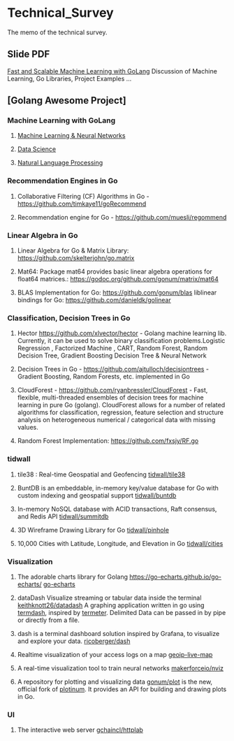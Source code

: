 # Technical_Survey
The memo of the technical survey.

## Slide PDF
[Fast and Scalable Machine Learning with GoLang](https://github.com/FlowsMind/Technical_Survey/blob/master/fast-and-scalable-machine-learning-with-golang.pdf)
Discussion of Machine Learning, Go Libraries, Project Examples ...


## [Golang Awesome Project]

### Machine Learning with GoLang

1. [Machine Learning & Neural Networks](https://github.com/FlowsMind/Technical_Survey/blob/master/Go-ML.md)

2. [Data Science](https://github.com/FlowsMind/Technical_Survey/blob/master/Go-DataScience.md)

3. [Natural Language Processing](https://github.com/FlowsMind/Technical_Survey/blob/master/Go-NLP.md)

### Recommendation Engines in Go
1. Collaborative Filtering (CF) Algorithms in Go - https://github.com/timkaye11/goRecommend

2. Recommendation engine for Go - https://github.com/muesli/regommend

### Linear Algebra in Go
1. Linear Algebra for Go & Matrix Library: https://github.com/skelterjohn/go.matrix

2. Mat64: Package mat64 provides basic linear algebra operations for float64 matrices.: https://godoc.org/github.com/gonum/matrix/mat64

3. BLAS Implementation for Go: https://github.com/gonum/blas liblinear bindings for Go: https://github.com/danieldk/golinear

### Classification, Decision Trees in Go
1. Hector https://github.com/xlvector/hector - Golang machine learning lib. Currently, it can be used to solve binary classification problems.Logistic Regression , Factorized Machine , CART, Random Forest, Random Decision Tree, Gradient Boosting Decision Tree & Neural Network

2. Decision Trees in Go - https://github.com/ajtulloch/decisiontrees - Gradient Boosting, Random Forests, etc. implemented in Go

3. CloudForest - https://github.com/ryanbressler/CloudForest - Fast, flexible, multi-threaded ensembles of decision trees for machine learning in pure Go (golang).
CloudForest allows for a number of related algorithms for classification, regression, feature selection and structure analysis on heterogeneous numerical / categorical data with missing values.

4. Random Forest Implementation: https://github.com/fxsjy/RF.go

### tidwall

1. tile38 : Real-time Geospatial and Geofencing
[tidwall/tile38](https://github.com/tidwall/tile38)

2. BuntDB is an embeddable, in-memory key/value database for Go with custom indexing and geospatial support
[tidwall/buntdb](https://github.com/tidwall/buntdb)

3. In-memory NoSQL database with ACID transactions, Raft consensus, and Redis API
[tidwall/summitdb](https://github.com/tidwall/summitdb)

4. 3D Wireframe Drawing Library for Go 
[tidwall/pinhole](https://github.com/tidwall/pinhole)

5. 10,000 Cities with Latitude, Longitude, and Elevation in Go
[tidwall/cities](https://github.com/tidwall/cities)


### Visualization
1. The adorable charts library for Golang https://go-echarts.github.io/go-echarts/
[go-echarts](https://github.com/go-echarts/go-echarts)

2. dataDash Visualize streaming or tabular data inside the terminal
[keithknott26/datadash](https://github.com/keithknott26/datadash)
A graphing application written in go using [termdash](https://github.com/mum4k/termdash), inspired by [termeter](https://github.com/atsaki/termeter). Delimited Data can be passed in by pipe or directly from a file.

3. dash is a terminal dashboard solution inspired by Grafana, to visualize and explore your data.
[ricoberger/dash](https://github.com/ricoberger/dash)

4. Realtime visualization of your access logs on a map
[geoip-live-map](https://github.com/ramanenka/geoip-live-map)

5. A real-time visualization tool to train neural networks
[makerforceio/nviz](https://github.com/makerforceio/nviz)

6. A repository for plotting and visualizing data
[gonum/plot](https://github.com/gonum/plot) is the new, official fork of [plotinum](https://code.google.com/p/plotinum). It provides an API for building and drawing plots in Go.

### UI
1. The interactive web server
[gchaincl/httplab](https://github.com/gchaincl/httplab)


